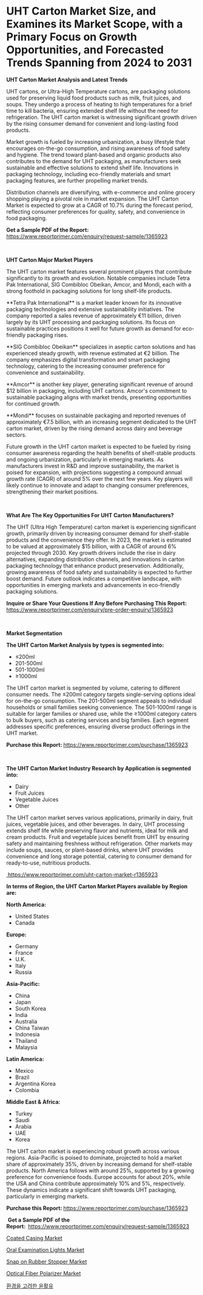 <p><h1>UHT Carton Market Size, and Examines its Market Scope, with a Primary Focus on Growth Opportunities, and Forecasted Trends Spanning from 2024 to 2031</h1></p><p><strong>UHT Carton Market Analysis and Latest Trends</strong></p>
<p><p>UHT cartons, or Ultra-High Temperature cartons, are packaging solutions used for preserving liquid food products such as milk, fruit juices, and soups. They undergo a process of heating to high temperatures for a brief time to kill bacteria, ensuring extended shelf life without the need for refrigeration. The UHT carton market is witnessing significant growth driven by the rising consumer demand for convenient and long-lasting food products. </p><p>Market growth is fueled by increasing urbanization, a busy lifestyle that encourages on-the-go consumption, and rising awareness of food safety and hygiene. The trend toward plant-based and organic products also contributes to the demand for UHT packaging, as manufacturers seek sustainable and effective solutions to extend shelf life. Innovations in packaging technology, including eco-friendly materials and smart packaging features, are further propelling market trends. </p><p>Distribution channels are diversifying, with e-commerce and online grocery shopping playing a pivotal role in market expansion. The UHT Carton Market is expected to grow at a CAGR of 10.7% during the forecast period, reflecting consumer preferences for quality, safety, and convenience in food packaging.</p></p>
<p><strong>Get a Sample PDF of the Report:&nbsp;</strong> <a href="https://www.reportprimer.com/enquiry/request-sample/1365923">https://www.reportprimer.com/enquiry/request-sample/1365923</a></p>
<p>&nbsp;</p>
<p><strong>UHT Carton Major Market Players</strong></p>
<p><p>The UHT carton market features several prominent players that contribute significantly to its growth and evolution. Notable companies include Tetra Pak International, SIG Combibloc Obeikan, Amcor, and Mondi, each with a strong foothold in packaging solutions for long shelf-life products.</p><p>**Tetra Pak International** is a market leader known for its innovative packaging technologies and extensive sustainability initiatives. The company reported a sales revenue of approximately €11 billion, driven largely by its UHT processing and packaging solutions. Its focus on sustainable practices positions it well for future growth as demand for eco-friendly packaging rises.</p><p>**SIG Combibloc Obeikan** specializes in aseptic carton solutions and has experienced steady growth, with revenue estimated at €2 billion. The company emphasizes digital transformation and smart packaging technology, catering to the increasing consumer preference for convenience and sustainability.</p><p>**Amcor** is another key player, generating significant revenue of around $12 billion in packaging, including UHT cartons. Amcor's commitment to sustainable packaging aligns with market trends, presenting opportunities for continued growth.</p><p>**Mondi** focuses on sustainable packaging and reported revenues of approximately €7.5 billion, with an increasing segment dedicated to the UHT carton market, driven by the rising demand across dairy and beverage sectors.</p><p>Future growth in the UHT carton market is expected to be fueled by rising consumer awareness regarding the health benefits of shelf-stable products and ongoing urbanization, particularly in emerging markets. As manufacturers invest in R&D and improve sustainability, the market is poised for expansion, with projections suggesting a compound annual growth rate (CAGR) of around 5% over the next few years. Key players will likely continue to innovate and adapt to changing consumer preferences, strengthening their market positions.</p></p>
<p>&nbsp;</p>
<p><strong>What Are The Key Opportunities For UHT Carton Manufacturers?</strong></p>
<p><p>The UHT (Ultra High Temperature) carton market is experiencing significant growth, primarily driven by increasing consumer demand for shelf-stable products and the convenience they offer. In 2023, the market is estimated to be valued at approximately $15 billion, with a CAGR of around 6% projected through 2030. Key growth drivers include the rise in dairy alternatives, expanding distribution channels, and innovations in carton packaging technology that enhance product preservation. Additionally, growing awareness of food safety and sustainability is expected to further boost demand. Future outlook indicates a competitive landscape, with opportunities in emerging markets and advancements in eco-friendly packaging solutions.</p></p>
<p><strong>Inquire or Share Your Questions If Any Before Purchasing This Report:</strong> <a href="https://www.reportprimer.com/enquiry/pre-order-enquiry/1365923">https://www.reportprimer.com/enquiry/pre-order-enquiry/1365923</a></p>
<p>&nbsp;</p>
<p><strong>Market Segmentation</strong></p>
<p><strong>The UHT Carton Market Analysis by types is segmented into:</strong></p>
<p><ul><li>≤200ml</li><li>201-500ml</li><li>501-1000ml</li><li>≥1000ml</li></ul></p>
<p><p>The UHT carton market is segmented by volume, catering to different consumer needs. The ≤200ml category targets single-serving options ideal for on-the-go consumption. The 201-500ml segment appeals to individual households or small families seeking convenience. The 501-1000ml range is suitable for larger families or shared use, while the ≥1000ml category caters to bulk buyers, such as catering services and big families. Each segment addresses specific preferences, ensuring diverse product offerings in the UHT market.</p></p>
<p><strong>Purchase this Report:&nbsp;</strong><a href="https://www.reportprimer.com/purchase/1365923">https://www.reportprimer.com/purchase/1365923</a></p>
<p>&nbsp;</p>
<p><strong>The UHT Carton Market Industry Research by Application is segmented into:</strong></p>
<p><ul><li>Dairy</li><li>Fruit Juices</li><li>Vegetable Juices</li><li>Other</li></ul></p>
<p><p>The UHT carton market serves various applications, primarily in dairy, fruit juices, vegetable juices, and other beverages. In dairy, UHT processing extends shelf life while preserving flavor and nutrients, ideal for milk and cream products. Fruit and vegetable juices benefit from UHT by ensuring safety and maintaining freshness without refrigeration. Other markets may include soups, sauces, or plant-based drinks, where UHT provides convenience and long storage potential, catering to consumer demand for ready-to-use, nutritious products.</p></p>
<p><a href="https://www.reportprimer.com/uht-carton-market-r1365923">&nbsp;https://www.reportprimer.com/uht-carton-market-r1365923</a></p>
<p><strong>In terms of Region, the UHT Carton Market Players available by Region are:</strong></p>
<p>
    <p> <strong> North America: </strong>
        <ul>
            <li>United States</li>
            <li>Canada</li>
        </ul>
        </p> 
    <p> <strong> Europe: </strong>
        <ul>
            <li>Germany</li>
            <li>France</li>
            <li>U.K.</li>
            <li>Italy</li>
            <li>Russia</li>
        </ul>
        </p> 
    <p> <strong> Asia-Pacific: </strong>
        <ul>
            <li>China</li>
            <li>Japan</li>
            <li>South Korea</li>
            <li>India</li>
            <li>Australia</li>
            <li>China Taiwan</li>
            <li>Indonesia</li>
            <li>Thailand</li>
            <li>Malaysia</li>
        </ul>
        </p> 
    <p> <strong> Latin America: </strong>
        <ul>
            <li>Mexico</li>
            <li>Brazil</li>
            <li>Argentina Korea</li>
            <li>Colombia</li>
        </ul>
        </p> 
    <p> <strong> Middle East & Africa: </strong>
        <ul>
            <li>Turkey</li>
            <li>Saudi</li>
            <li>Arabia</li>
            <li>UAE</li>
            <li>Korea</li>
        </ul>
    </p>
    </p>
<p><p>The UHT carton market is experiencing robust growth across various regions. Asia-Pacific is poised to dominate, projected to hold a market share of approximately 35%, driven by increasing demand for shelf-stable products. North America follows with around 25%, supported by a growing preference for convenience foods. Europe accounts for about 20%, while the USA and China contribute approximately 10% and 5%, respectively. These dynamics indicate a significant shift towards UHT packaging, particularly in emerging markets.</p></p>
<p><strong>Purchase this Report: </strong><a href="https://www.reportprimer.com/purchase/1365923">https://www.reportprimer.com/purchase/1365923</a></p>
<p>&nbsp;<strong>Get a Sample PDF of the Report:&nbsp;&nbsp;</strong><a href="https://www.reportprimer.com/enquiry/request-sample/1365923">https://www.reportprimer.com/enquiry/request-sample/1365923</a></p>
<p><strong></strong></p>
<p><p><a href="https://issuu.com/reportprime-2/docs/coated-casing-market-size-2030.pptx_64f86a668d01fa">Coated Casing Market</a></p><p><a href="https://medium.com/@melliestracke2023/global-oral-examination-lights-market-landscape-future-trends-and-market-strategic-forecast-2024-ec358004a840?postPublishedType=repub">Oral Examination Lights Market</a></p><p><a href="https://issuu.com/reportprime-2/docs/snap-on-rubber-stopper-market-size-_a32a3f8163bb80">Snap on Rubber Stopper Market</a></p><p><a href="https://medium.com/@melliestracke2023/global-optical-fiber-polarizer-market-focus-on-product-type-pm-pm-fiber-sm-pm-fiber-m-sm-fiber-21ad8230d770">Optical Fiber Polarizer Market</a></p><p><a href="https://medium.com/@mark_mc_nulty87/%ED%99%98%EA%B2%BD-%EC%B9%9C%ED%99%94%EC%A0%81%EC%9D%B8-%EC%9C%A4%ED%99%9C%EC%9C%A0-%EC%8B%9C%EC%9E%A5-%EB%8F%99%ED%96%A5-%ED%99%98%EA%B2%BD-%EC%B9%9C%ED%99%94%EC%A0%81%EC%9D%B8-%EC%9C%A4%ED%99%9C%EC%9C%A0-%EC%8B%9C%EC%9E%A5-%EC%9D%B8%EC%82%AC%EC%9D%B4%ED%8A%B8-%EB%B0%8F-%EC%98%88%EC%B8%A1-%EB%B6%84%EC%84%9D-2024-2031-63045e03975c">환경을 고려한 윤활유</a></p></p>